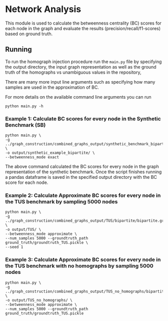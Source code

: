# Network Analysis

This module is used to calculate the betweenness centrality (BC) scores for each node in the graph and evaluate the results (precision/recall/f1-scores) based on ground truth.

## Running
To run the homograph injection procedure run the `main.py` file by specifying the output directory, the input graph representation
as well as the ground truth of the homographs vs unambiguous values in the repository,

There are many more input line arguments such as specifying how many samples are used in the approximation of BC.

For more details on the available command line arguments you can run 
```
python main.py -h
```

### Example 1: Calculate BC scores for every node in the Synthetic Benchmark (SB)
```
python main.py \
-g ../graph_construction/combined_graphs_output/synthetic_benchmark_bipartite/bipartite/bipartite.graph \
-o output/synthetic_example_bipartite/ \
--betweenness_mode exact
```
The above command calculated the BC scores for every node in the graph representation of the synthetic benchmark.
Once the script finishes running a pandas dataframe is saved in the specified output directory with the BC score for each node.

### Example 2: Calculate Approximate BC scores for every node in the TUS benchmark by sampling 5000 nodes
```
python main.py \
-g ../graph_construction/combined_graphs_output/TUS/bipartite/bipartite.graph \
-o output/TUS/ \
--betweenness_mode approximate \
--num_samples 5000 --groundtruth_path ground_truth/groundtruth_TUS.pickle \
--seed 1
```

### Example 3: Calculate Approximate BC scores for every node in the TUS benchmark with no homographs by sampling 5000 nodes
```
python main.py \
-g ../graph_construction/combined_graphs_output/TUS_no_homographs/bipartite/bipartite.graph \
-o output/TUS_no_homographs/ \
--betweenness_mode approximate \
--num_samples 5000 --groundtruth_path ground_truth/groundtruth_TUS.pickle
```